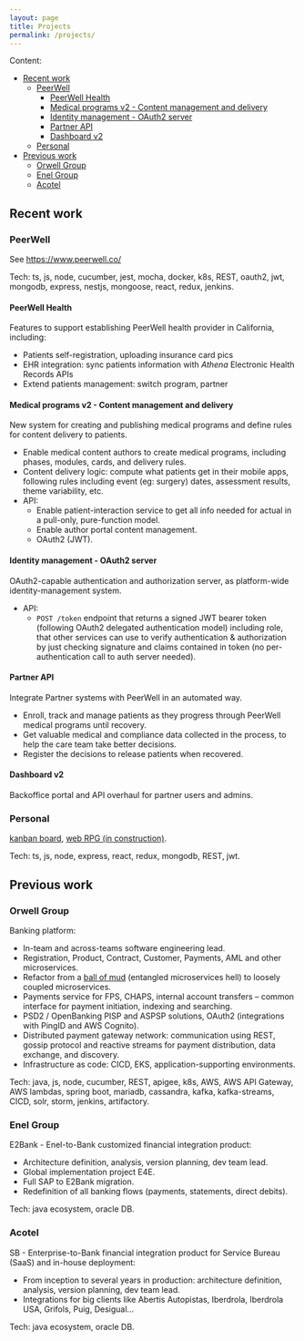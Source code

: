 ```yaml
---
layout: page
title: Projects
permalink: /projects/
---
```


Content:

- [Recent work](#recent-work)
  - [PeerWell](#peerwell)
    - [PeerWell Health](#peerwell-health)
    - [Medical programs v2 - Content management and delivery](#medical-programs-v2---content-management-and-delivery)
    - [Identity management - OAuth2 server](#identity-management---oauth2-server)
    - [Partner API](#partner-api)
    - [Dashboard v2](#dashboard-v2)
  - [Personal](#personal)
- [Previous work](#previous-work)
  - [Orwell Group](#orwell-group)
  - [Enel Group](#enel-group)
  - [Acotel](#acotel)

## Recent work

### PeerWell

See <https://www.peerwell.co/>

Tech: ts, js, node, cucumber, jest, mocha, docker, k8s, REST, oauth2, jwt, mongodb, express, nestjs, mongoose, react, redux, jenkins.

#### PeerWell Health

Features to support establishing PeerWell health provider in California, including:

- Patients self-registration, uploading insurance card pics
- EHR integration: sync patients information with _Athena_ Electronic Health Records APIs
- Extend patients management: switch program, partner

#### Medical programs v2 - Content management and delivery

New system for creating and publishing medical programs and define rules for content delivery to patients.

- Enable medical content authors to create medical programs, including phases, modules, cards, and delivery rules.
- Content delivery logic: compute what patients get in their mobile apps, following rules including event (eg: surgery) dates, assessment results, theme variability, etc.
- API:
  - Enable patient-interaction service to get all info needed for actual in a pull-only, pure-function model.
  - Enable author portal content management.
  - OAuth2 (JWT).

#### Identity management - OAuth2 server

OAuth2-capable authentication and authorization server, as platform-wide identity-management system.

- API:
  - `POST /token` endpoint that returns a signed JWT bearer token (following OAuth2 delegated authentication model) including role, that other services can use to verify authentication & authorization by just checking signature and claims contained in token (no per-authentication call to auth server needed).

#### Partner API

Integrate Partner systems with PeerWell in an automated way.

- Enroll, track and manage patients as they progress through PeerWell medical programs until recovery.
- Get valuable medical and compliance data collected in the process, to help the care team take better decisions.
- Register the decisions to release patients when recovered.

#### Dashboard v2

Backoffice portal and API overhaul for partner users and admins.

### Personal

[kanban board](https://bs-kanban-board.herokuapp.com/), [web RPG (in construction)](https://github.com/terracota-p/bs-tabletop-rpg).

Tech: ts, js, node, express, react, redux, mongodb, REST, jwt.

## Previous work

### Orwell Group

Banking platform:

- In-team and across-teams software engineering lead.
- Registration, Product, Contract, Customer, Payments, AML and other microservices.
- Refactor from a [ball of mud](https://en.wikipedia.org/wiki/Big_ball_of_mud) (entangled microservices hell) to loosely coupled microservices.
- Payments service for FPS, CHAPS, internal account transfers – common interface for payment initiation, indexing and searching.
- PSD2 / OpenBanking PISP and ASPSP solutions, OAuth2 (integrations with PingID and AWS Cognito).
- Distributed payment gateway network: communication using REST, gossip protocol and reactive streams for payment distribution, data exchange, and discovery.
- Infrastructure as code: CICD, EKS, application-supporting environments.

Tech: java, js, node, cucumber, REST, apigee, k8s, AWS, AWS API Gateway, AWS lambdas, spring boot, mariadb, cassandra, kafka, kafka-streams, CICD, solr, storm, jenkins, artifactory.

### Enel Group

E2Bank - Enel-to-Bank customized financial integration product:

- Architecture definition, analysis, version planning, dev team lead.
- Global implementation project E4E.
- Full SAP to E2Bank migration.
- Redefinition of all banking flows (payments, statements, direct debits).

Tech: java ecosystem, oracle DB.

### Acotel

SB - Enterprise-to-Bank financial integration product for Service Bureau (SaaS) and in-house deployment:

- From inception to several years in production: architecture definition, analysis, version planning, dev team lead.
- Integrations for big clients like Abertis Autopistas, Iberdrola, Iberdrola USA, Grifols, Puig, Desigual...

Tech: java ecosystem, oracle DB.
